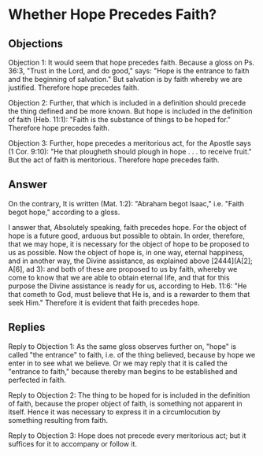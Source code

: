 # Whether Hope Precedes Faith?

## Objections

Objection 1: It would seem that hope precedes faith. Because a gloss on Ps. 36:3, "Trust in the Lord, and do good," says: "Hope is the entrance to faith and the beginning of salvation." But salvation is by faith whereby we are justified. Therefore hope precedes faith.

Objection 2: Further, that which is included in a definition should precede the thing defined and be more known. But hope is included in the definition of faith (Heb. 11:1): "Faith is the substance of things to be hoped for." Therefore hope precedes faith.

Objection 3: Further, hope precedes a meritorious act, for the Apostle says (1 Cor. 9:10): "He that plougheth should plough in hope . . . to receive fruit." But the act of faith is meritorious. Therefore hope precedes faith.

## Answer

On the contrary, It is written (Mat. 1:2): "Abraham begot Isaac," i.e. "Faith begot hope," according to a gloss.

I answer that, Absolutely speaking, faith precedes hope. For the object of hope is a future good, arduous but possible to obtain. In order, therefore, that we may hope, it is necessary for the object of hope to be proposed to us as possible. Now the object of hope is, in one way, eternal happiness, and in another way, the Divine assistance, as explained above [2444](A[2]; A[6], ad 3): and both of these are proposed to us by faith, whereby we come to know that we are able to obtain eternal life, and that for this purpose the Divine assistance is ready for us, according to Heb. 11:6: "He that cometh to God, must believe that He is, and is a rewarder to them that seek Him." Therefore it is evident that faith precedes hope.

## Replies

Reply to Objection 1: As the same gloss observes further on, "hope" is called "the entrance" to faith, i.e. of the thing believed, because by hope we enter in to see what we believe. Or we may reply that it is called the "entrance to faith," because thereby man begins to be established and perfected in faith.

Reply to Objection 2: The thing to be hoped for is included in the definition of faith, because the proper object of faith, is something not apparent in itself. Hence it was necessary to express it in a circumlocution by something resulting from faith.

Reply to Objection 3: Hope does not precede every meritorious act; but it suffices for it to accompany or follow it.